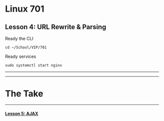 # Linux 701
## Lesson 4: URL Rewrite & Parsing

Ready the CLI

```console
cd ~/School/VIP/701
```

Ready services

```console
sudo systemctl start nginx
```

___


___

# The Take

___

#### [Lesson 5: AJAX](https://github.com/inkVerb/vip/blob/master/701/Lesson-05.md)